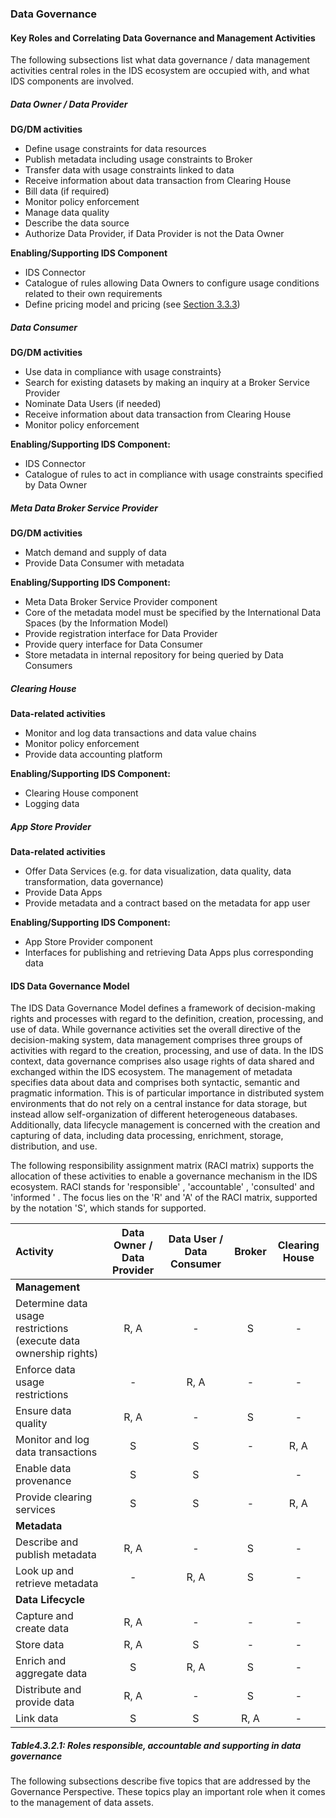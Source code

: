 ### Data Governance ###

#### Key Roles and Correlating Data Governance and Management Activities ####

The following subsections list what data governance / data management
activities central roles in the IDS ecosystem are occupied with, and
what IDS components are involved.

##### Data Owner / Data Provider #####

**DG/DM activities**

- Define usage constraints for data resources
- Publish metadata including usage constraints to Broker
- Transfer data with usage constraints linked to data
- Receive information about data transaction from Clearing House
- Bill data (if required)
- Monitor policy enforcement
- Manage data quality
- Describe the data source
- Authorize Data Provider, if Data Provider is not the Data Owner

**Enabling/Supporting IDS Component**

- IDS Connector
- Catalogue of rules allowing Data Owners to configure usage conditions related to their own requirements
- Define pricing model and pricing (see [Section 3.3.3](../../3_Layers_of_the_Reference_Architecture_Model/3_3_Information_Layer/3_3_InformationLayer.md#digital-resource))

##### Data Consumer #####

**DG/DM activities**

- Use data in compliance with usage constraints}
- Search for existing datasets by making an inquiry at a Broker Service Provider
- Nominate Data Users (if needed)
- Receive information about data transaction from Clearing House
- Monitor policy enforcement

**Enabling/Supporting IDS Component:**

- IDS Connector
- Catalogue of rules to act in compliance with usage constraints specified by Data Owner

##### Meta Data Broker Service Provider #####

**DG/DM activities**

- Match demand and supply of data
- Provide Data Consumer with metadata

**Enabling/Supporting IDS Component:**

- Meta Data Broker Service Provider component
- Core of the metadata model must be specified by the International Data Spaces (by the Information Model)
- Provide registration interface for Data Provider
- Provide query interface for Data Consumer
- Store metadata in internal repository for being queried by Data Consumers

##### Clearing House #####

**Data-related activities**

- Monitor and log data transactions and data value chains
- Monitor policy enforcement
- Provide data accounting platform

**Enabling/Supporting IDS Component:**

- Clearing House component
- Logging data

##### App Store Provider #####

**Data-related activities**

- Offer Data Services (e.g. for data visualization, data quality, data transformation, data governance)
- Provide Data Apps
- Provide metadata and a contract based on the metadata for app user

**Enabling/Supporting IDS Component:**

- App Store Provider component
- Interfaces for publishing and retrieving Data Apps plus corresponding data

#### IDS Data Governance Model ####

The IDS Data Governance Model defines a framework of decision-making
rights and processes with regard to the definition, creation,
processing, and use of data. While governance activities set the overall
directive of the decision-making system, data management comprises three
groups of activities with regard to the creation, processing, and use of
data. In the IDS context, data governance comprises also usage rights of
data shared and exchanged within the IDS ecosystem. The management of
metadata specifies data about data and comprises both syntactic,
semantic and pragmatic information. This is of particular importance in
distributed system environments that do not rely on a central instance
for data storage, but instead allow self-organization of different
heterogeneous databases. Additionally, data lifecycle management is
concerned with the creation and capturing of data, including data
processing, enrichment, storage, distribution, and use.

The following responsibility assignment matrix (RACI matrix) supports
the allocation of these activities to enable a governance mechanism in
the IDS ecosystem. RACI stands for 'responsible' ,
 'accountable' , 'consulted' and 'informed ' . The focus
lies on the 'R' and 'A' of the RACI matrix, supported by the
notation  'S', which stands for supported.

| Activity | Data Owner / Data Provider | Data User / Data Consumer | Broker | Clearing House|
| :--- | :---: | :---:  | :---:  | :---:  |
| **Management**  | | | | |
| Determine data usage restrictions (execute data ownership rights)| R, A | - | S | - |
| Enforce data usage restrictions   | -     |  R, A   |  -  |  -      |
| Ensure data quality               | R, A  |  -      |  S  |  -      |
|Monitor and log data transactions   | S     |  S      |  -  |  R, A   |  
|Enable data provenance              |  S     |   S |  |  -  | R, A |
|Provide clearing services | S | S |- |R, A|
| **Metadata** | | | | |
| Describe and publish metadata | R, A | - | S | - |
| Look up and retrieve metadata | - | R, A | S | - |
| **Data Lifecycle** | | | | |
| Capture and create data | R, A | - | - | - |
| Store data | R, A | S | - | - |
| Enrich and aggregate data | S  | R, A | S | - |
| Distribute and provide data | R, A  | - | S | - |
| Link data | S | S | R, A | - |

##### Table4.3.2.1: Roles responsible, accountable and supporting in data governance 



The following subsections describe five topics that are addressed by the
Governance Perspective. These topics play an important role when it
comes to the management of data assets.
